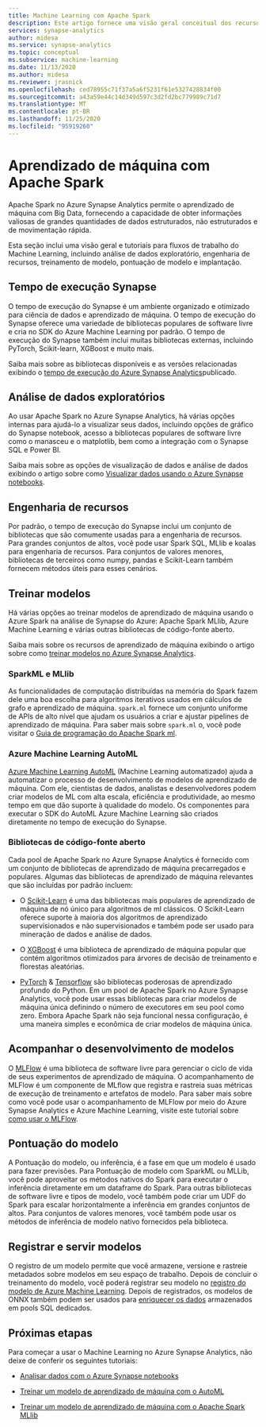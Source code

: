 ```yaml
---
title: Machine Learning com Apache Spark
description: Este artigo fornece uma visão geral conceitual dos recursos de aprendizado de máquina e ciência de dados disponíveis por meio de Apache Spark no Azure Synapse Analytics.
services: synapse-analytics
author: midesa
ms.service: synapse-analytics
ms.topic: conceptual
ms.subservice: machine-learning
ms.date: 11/13/2020
ms.author: midesa
ms.reviewer: jrasnick
ms.openlocfilehash: ced78955c71f37a5a6f5231f61e5327428834f00
ms.sourcegitcommit: a43a59e44c14d349d597c3d2fd2bc779989c71d7
ms.translationtype: MT
ms.contentlocale: pt-BR
ms.lasthandoff: 11/25/2020
ms.locfileid: "95919260"
---
```

# <a name="machine-learning-with-apache-spark"></a>Aprendizado de máquina com Apache Spark

Apache Spark no Azure Synapse Analytics permite o aprendizado de máquina com Big Data, fornecendo a capacidade de obter informações valiosas de grandes quantidades de dados estruturados, não estruturados e de movimentação rápida. 

Esta seção inclui uma visão geral e tutoriais para fluxos de trabalho do Machine Learning, incluindo análise de dados exploratório, engenharia de recursos, treinamento de modelo, pontuação de modelo e implantação.  

## <a name="synapse-runtime"></a>Tempo de execução Synapse 
O tempo de execução do Synapse é um ambiente organizado e otimizado para ciência de dados e aprendizado de máquina. O tempo de execução do Synapse oferece uma variedade de bibliotecas populares de software livre e cria no SDK do Azure Machine Learning por padrão. O tempo de execução do Synapse também inclui muitas bibliotecas externas, incluindo PyTorch, Scikit-learn, XGBoost e muito mais.

Saiba mais sobre as bibliotecas disponíveis e as versões relacionadas exibindo o [tempo de execução do Azure Synapse Analytics](../spark/apache-spark-version-support.md)publicado.

## <a name="exploratory-data-analysis"></a>Análise de dados exploratórios
Ao usar Apache Spark no Azure Synapse Analytics, há várias opções internas para ajudá-lo a visualizar seus dados, incluindo opções de gráfico do Synapse notebook, acesso a bibliotecas populares de software livre como o manasceu e o matplotlib, bem como a integração com o Synapse SQL e Power BI.

Saiba mais sobre as opções de visualização de dados e análise de dados exibindo o artigo sobre como [Visualizar dados usando o Azure Synapse notebooks](../spark/apache-spark-data-visualization.md).

## <a name="feature-engineering"></a>Engenharia de recursos
Por padrão, o tempo de execução do Synapse inclui um conjunto de bibliotecas que são comumente usadas para a engenharia de recursos. Para grandes conjuntos de altos, você pode usar Spark SQL, MLlib e koalas para engenharia de recursos. Para conjuntos de valores menores, bibliotecas de terceiros como numpy, pandas e Scikit-Learn também fornecem métodos úteis para esses cenários.

## <a name="train-models"></a>Treinar modelos
Há várias opções ao treinar modelos de aprendizado de máquina usando o Azure Spark na análise de Synapse do Azure: Apache Spark MLlib, Azure Machine Learning e várias outras bibliotecas de código-fonte aberto. 

Saiba mais sobre os recursos de aprendizado de máquina exibindo o artigo sobre como [treinar modelos no Azure Synapse Analytics](../spark/apache-spark-machine-learning-training.md).

### <a name="sparkml-and-mllib"></a>SparkML e MLlib
As funcionalidades de computação distribuídas na memória do Spark fazem dele uma boa escolha para algoritmos iterativos usados em cálculos de grafo e aprendizado de máquina. ```spark.ml``` fornece um conjunto uniforme de APIs de alto nível que ajudam os usuários a criar e ajustar pipelines de aprendizado de máquina. Para saber mais sobre ```spark.ml``` o, você pode visitar o [Guia de programação do Apache Spark ml](https://spark.apache.org/docs/1.2.2/ml-guide.html).

### <a name="azure-machine-learning-automl"></a>Azure Machine Learning AutoML
[Azure Machine Learning AutoML](https://docs.microsoft.com/azure/machine-learning/concept-automated-ml) (Machine Learning automatizado) ajuda a automatizar o processo de desenvolvimento de modelos de aprendizado de máquina. Com ele, cientistas de dados, analistas e desenvolvedores podem criar modelos de ML com alta escala, eficiência e produtividade, ao mesmo tempo em que dão suporte à qualidade do modelo. Os componentes para executar o SDK do AutoML Azure Machine Learning são criados diretamente no tempo de execução do Synapse.

### <a name="open-source-libraries"></a>Bibliotecas de código-fonte aberto
Cada pool de Apache Spark no Azure Synapse Analytics é fornecido com um conjunto de bibliotecas de aprendizado de máquina precarregados e populares.  Algumas das bibliotecas de aprendizado de máquina relevantes que são incluídas por padrão incluem:

- O [Scikit-Learn](https://scikit-learn.org/stable/index.html) é uma das bibliotecas mais populares de aprendizado de máquina de nó único para algoritmos de ml clássicos. O Scikit-Learn oferece suporte à maioria dos algoritmos de aprendizado supervisionados e não supervisionados e também pode ser usado para mineração de dados e análise de dados.
  
- O [XGBoost](https://xgboost.readthedocs.io/en/latest/) é uma biblioteca de aprendizado de máquina popular que contém algoritmos otimizados para árvores de decisão de treinamento e florestas aleatórias. 
  
- [PyTorch](https://pytorch.org/)  &  [Tensorflow](https://www.tensorflow.org/) são bibliotecas poderosas de aprendizado profundo do Python. Em um pool de Apache Spark no Azure Synapse Analytics, você pode usar essas bibliotecas para criar modelos de máquina única definindo o número de executores em seu pool como zero. Embora Apache Spark não seja funcional nessa configuração, é uma maneira simples e econômica de criar modelos de máquina única.

## <a name="track-model-development"></a>Acompanhar o desenvolvimento de modelos
O [MLFlow](https://www.mlflow.org/) é uma biblioteca de software livre para gerenciar o ciclo de vida de seus experimentos de aprendizado de máquina. O acompanhamento de MLFlow é um componente de MLflow que registra e rastreia suas métricas de execução de treinamento e artefatos de modelo. Para saber mais sobre como você pode usar o acompanhamento de MLFlow por meio do Azure Synapse Analytics e Azure Machine Learning, visite este tutorial sobre [como usar o MLFlow](https://docs.microsoft.com/azure/machine-learning/how-to-use-mlflow).

## <a name="model-scoring"></a>Pontuação do modelo
A Pontuação do modelo, ou inferência, é a fase em que um modelo é usado para fazer previsões. Para Pontuação de modelo com SparkML ou MLLib, você pode aproveitar os métodos nativos do Spark para executar o inferência diretamente em um dataframe do Spark. Para outras bibliotecas de software livre e tipos de modelo, você também pode criar um UDF do Spark para escalar horizontalmente a inferência em grandes conjuntos de altos. Para conjuntos de valores menores, você também pode usar os métodos de inferência de modelo nativo fornecidos pela biblioteca.

## <a name="register-and-serve-models"></a>Registrar e servir modelos
O registro de um modelo permite que você armazene, versione e rastreie metadados sobre modelos em seu espaço de trabalho. Depois de concluir o treinamento do modelo, você poderá registrar seu modelo no [registro do modelo de Azure Machine Learning](https://docs.microsoft.com/azure/machine-learning/concept-model-management-and-deployment#register-package-and-deploy-models-from-anywhere). Depois de registrados, os modelos de ONNX também podem ser usados para [enriquecer os dados](../machine-learning/tutorial-sql-pool-model-scoring-wizard.md) armazenados em pools SQL dedicados.

## <a name="next-steps"></a>Próximas etapas
Para começar a usar o Machine Learning no Azure Synapse Analytics, não deixe de conferir os seguintes tutoriais:
- [Analisar dados com o Azure Synapse notebooks](../spark/apache-spark-data-visualization-tutorial.md)

- [Treinar um modelo de aprendizado de máquina com o AutoML](../spark/apache-spark-azure-machine-learning-tutorial.md)

- [Treinar um modelo de aprendizado de máquina com o Apache Spark MLlib](../spark/apache-spark-machine-learning-mllib-notebook.md)
  